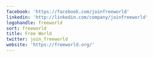 ```yaml
---
facebook: 'https://facebook.com/joinfreeworld'
linkedin: 'http://linkedin.com/company/joinfreeworld'
logohandle: freeworld
sort: freeworld
title: Free World
twitter: join_freeworld
website: 'https://freeworld.org/'
---
```

